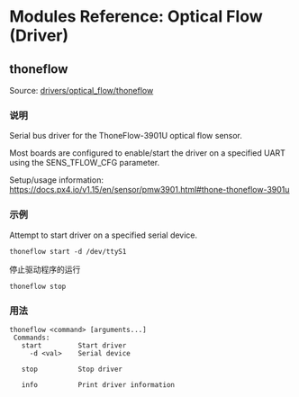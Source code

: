 # Modules Reference: Optical Flow (Driver)
## thoneflow
Source: [drivers/optical_flow/thoneflow](https://github.com/PX4/PX4-Autopilot/tree/release/1.15/src/drivers/optical_flow/thoneflow)


### 说明

Serial bus driver for the ThoneFlow-3901U optical flow sensor.

Most boards are configured to enable/start the driver on a specified UART using the SENS_TFLOW_CFG parameter.

Setup/usage information: https://docs.px4.io/v1.15/en/sensor/pmw3901.html#thone-thoneflow-3901u

### 示例

Attempt to start driver on a specified serial device.
```
thoneflow start -d /dev/ttyS1
```
停止驱动程序的运行
```
thoneflow stop
```

<a id="thoneflow_usage"></a>

### 用法
```
thoneflow <command> [arguments...]
 Commands:
   start         Start driver
     -d <val>    Serial device

   stop          Stop driver

   info          Print driver information
```
